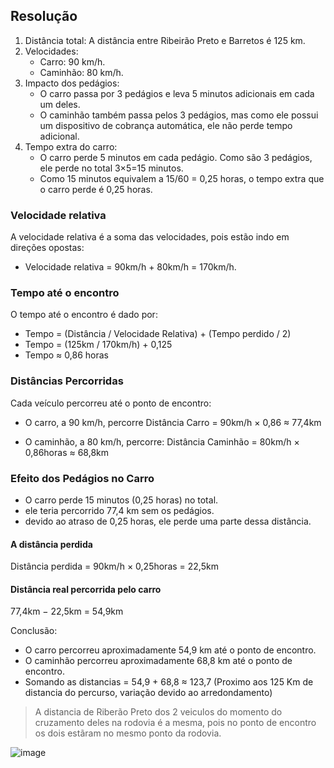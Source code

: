 ## Resolução

1. Distância total: A distância entre Ribeirão Preto e Barretos é 125 km.
2. Velocidades:
   * Carro: 90 km/h.
   * Caminhão: 80 km/h.
3. Impacto dos pedágios:
   * O carro passa por 3 pedágios e leva 5 minutos adicionais em cada um deles.
   * O caminhão também passa pelos 3 pedágios, mas como ele possui um dispositivo de cobrança automática, ele não perde tempo adicional.
4. Tempo extra do carro:
   *  O carro perde 5 minutos em cada pedágio. Como são 3 pedágios, ele perde no total 3×5=15 minutos.
   *  Como 15 minutos equivalem a 15/60 = 0,25 horas, o tempo extra que o carro perde é 0,25 horas.
  
### Velocidade relativa
A velocidade relativa é a soma das velocidades, pois estão indo em direções opostas:

* Velocidade relativa = 90km/h + 80km/h = 170km/h.

### Tempo até o encontro

O tempo até o encontro é dado por:

* Tempo = (Distância / Velocidade Relativa) + (Tempo perdido / 2)
* Tempo = (125km / 170km/h) + 0,125
* Tempo ≈ 0,86 horas

### Distâncias Percorridas
Cada veículo percorreu até o ponto de encontro:

* O carro, a 90 km/h, percorre
  Distância Carro = 90km/h × 0,86 ≈ 77,4km

* O caminhão, a 80 km/h, percorre:
  Distância Caminhão = 80km/h × 0,86horas ≈ 68,8km

### Efeito dos Pedágios no Carro
* O carro perde 15 minutos (0,25 horas) no total.
* ele teria percorrido 77,4 km sem os pedágios.
* devido ao atraso de 0,25 horas, ele perde uma parte dessa distância.

#### A distância perdida
Distância perdida = 90km/h × 0,25horas = 22,5km

#### Distância real percorrida pelo carro
77,4km − 22,5km = 54,9km

Conclusão:
* O carro percorreu aproximadamente 54,9 km até o ponto de encontro.
* O caminhão percorreu aproximadamente 68,8 km até o ponto de encontro.
* Somando as distancias = 54,9 + 68,8 ≈ 123,7 (Proximo aos 125 Km de distancia do percurso, variação devido ao arredondamento)

> A distancia de Riberão Preto dos 2 veiculos do momento do cruzamento deles na rodovia é a mesma, pois no ponto de encontro os dois estãram no mesmo ponto da rodovia.

![image](https://github.com/user-attachments/assets/0534e4df-858f-4edf-b2c0-6fbbf1104c77)




  
